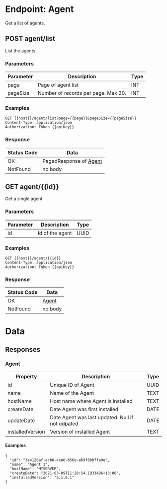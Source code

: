 # Endpoint: Agent

Get a list of agents.

## POST agent/list

List the agents.

### Parameters

|Parameter|Description|Type|
|--|--|--|
|page|Page of agent list|INT|
|pageSize|Number of records per page.  Max 20.|INT|

### Examples

```
GET {{host}}/agent/list?page={{page}}&pageSize={{pageSize}}
Content-Type: application/json
Authorization: Token {{apiKey}}
```

### Response

|Status Code|Data|
|--|--|
|OK|PagedResponse of [Agent](#AgentResponse) |
|NotFound|no body|

## GET agent/{{id}}

Get a single agent

### Parameters

|Parameter|Description|Type|
|--|--|--|
|id|Id of the agent|UUID|

### Examples

```
GET {{host}}/agent/{{id}}
Content-Type: application/json
Authorization: Token {{apiKey}}
```

### Response

|Status Code|Data|
|--|--|
|OK|[Agent](#AgentResponse) |
|NotFound|no body|

# Data

## Responses

<a name="AgentResponse" />

### Agent

|Property|Description|Type|
|--|--|--|
|id|Unique ID of Agent|UUID|
|name|Name of the Agent|TEXT|
|hostName|Host name where Agent is installed|TEXT|
|createDate|Date Agent was first installed |DATE|
|updateDate|Date Agent was last updated. Null if not udpated |DATE|
|installedVersion|Version of installed Agent|TEXT|

#### Examples

```
{
  "id": "3e4126af-acb0-4ca0-b56e-ab9f8bbffa0e",
  "name": "Agent 1",
  "hostName": "MYSERVER",
  "createDate": "2021-03-09T11:28:54.1933496+13:00",
  "installedVersion": "5.1.0.1"
}
```
